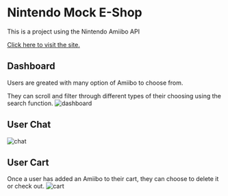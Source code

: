 # Nintendo Mock E-Shop
This is a project using the Nintendo Amiibo API

[Click here to visit the site.](https://dry-atoll-97608.herokuapp.com/)
## Dashboard
Users are greated with many option of Amiibo to choose from. 

They can scroll and filter through different types of their choosing using the search function.
![dashboard](https://s3.amazonaws.com/personal-uploader/nintendoDash.png)

## User Chat
![chat](https://s3.amazonaws.com/personal-uploader/nintendoChat.png)

## User Cart
Once a user has added an Amiibo to their cart, they can choose to delete it or check out.
![cart](https://s3.amazonaws.com/personal-uploader/nintendoChart.png)
